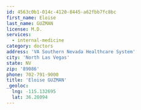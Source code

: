 ```yaml
---
id: 4563c0b1-014c-4120-8445-a62fbb7fc8bc
first_name: Eloise
last_name: GUZMAN
license: M.D.
services:
  - internal-medicine
category: doctors
address: 'VA Southern Nevada Healthcare System'
city: 'North Las Vegas'
state: NV
zip: '89086'
phone: 702-791-9000
title: 'Eloise GUZMAN'
_geoloc:
  lng: -115.132695
  lat: 36.28094
---
```

